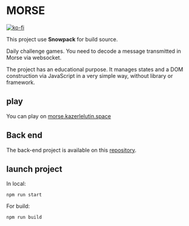 # MORSE
[![ko-fi](https://ko-fi.com/img/githubbutton_sm.svg)](https://ko-fi.com/V7V46KBQ9)

This project use **Snowpack** for build source. 

Daily challenge games. You need to decode a message transmitted in Morse via websocket.

The project has an educational purpose.
It manages states and a DOM construction via JavaScript in a very simple way, without library or framework.

## play 
You can play on [morse.kazerlelutin.space](https://morse.kazerlelutin.space)

## Back end
The back-end project is available on this [repository](https://github.com/kazerlelutin/back-morse).

## launch project

In local: 
```
npm run start
```

For build: 

```
npm run build
```
